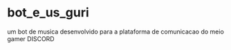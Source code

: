 # bot_e_us_guri
um bot de musica desenvolvido para a plataforma de comunicacao do meio gamer DISCORD
